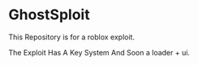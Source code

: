 # GhostSploit
This Repository is for a roblox exploit.

The Exploit Has A Key System And Soon a loader + ui.

